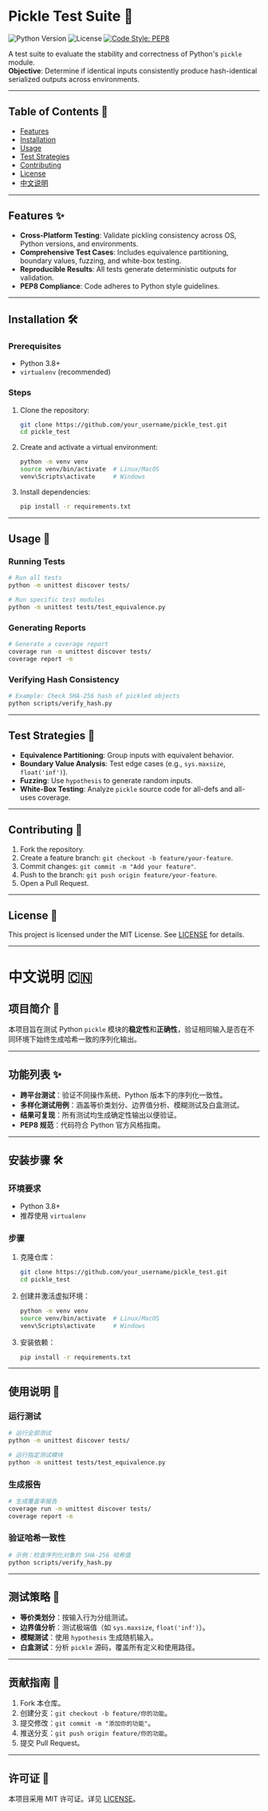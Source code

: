 # Pickle Test Suite 🥒

![Python Version](https://img.shields.io/badge/Python-3.8%2B-blue)
![License](https://img.shields.io/badge/License-MIT-green)
[![Code Style: PEP8](https://img.shields.io/badge/code%20style-PEP8-brightgreen)](https://www.python.org/dev/peps/pep-0008/)

A test suite to evaluate the stability and correctness of Python's `pickle` module.  
**Objective**: Determine if identical inputs consistently produce hash-identical serialized outputs across environments.

---

## Table of Contents 📖
- [Features](#features)
- [Installation](#installation)
- [Usage](#usage)
- [Test Strategies](#test-strategies)
- [Contributing](#contributing)
- [License](#license)
- [中文说明](#中文说明)

---

## Features ✨
- **Cross-Platform Testing**: Validate pickling consistency across OS, Python versions, and environments.
- **Comprehensive Test Cases**: Includes equivalence partitioning, boundary values, fuzzing, and white-box testing.
- **Reproducible Results**: All tests generate deterministic outputs for validation.
- **PEP8 Compliance**: Code adheres to Python style guidelines.

---

## Installation 🛠️

### Prerequisites
- Python 3.8+
- `virtualenv` (recommended)

### Steps
1. Clone the repository:
   ```bash
   git clone https://github.com/your_username/pickle_test.git
   cd pickle_test

2. Create and activate a virtual environment:
   ```bash
   python -m venv venv
   source venv/bin/activate  # Linux/MacOS
   venv\Scripts\activate     # Windows
   ```
3. Install dependencies:
   ```bash
   pip install -r requirements.txt
   ```

---

## Usage 🚀

### Running Tests
```bash
# Run all tests
python -m unittest discover tests/

# Run specific test modules
python -m unittest tests/test_equivalence.py
```

### Generating Reports
```bash
# Generate a coverage report
coverage run -m unittest discover tests/
coverage report -m
```

### Verifying Hash Consistency
```bash
# Example: Check SHA-256 hash of pickled objects
python scripts/verify_hash.py
```

---

## Test Strategies 🧪
- **Equivalence Partitioning**: Group inputs with equivalent behavior.
- **Boundary Value Analysis**: Test edge cases (e.g., `sys.maxsize`, `float('inf')`).
- **Fuzzing**: Use `hypothesis` to generate random inputs.
- **White-Box Testing**: Analyze `pickle` source code for all-defs and all-uses coverage.

---

## Contributing 🤝
1. Fork the repository.
2. Create a feature branch: `git checkout -b feature/your-feature`.
3. Commit changes: `git commit -m "Add your feature"`.
4. Push to the branch: `git push origin feature/your-feature`.
5. Open a Pull Request.

---

## License 📄
This project is licensed under the MIT License. See [LICENSE](LICENSE) for details.

---

# 中文说明 🇨🇳

## 项目简介 🥒
本项目旨在测试 Python `pickle` 模块的**稳定性**和**正确性**，验证相同输入是否在不同环境下始终生成哈希一致的序列化输出。

---

## 功能列表 ✨
- **跨平台测试**：验证不同操作系统、Python 版本下的序列化一致性。
- **多样化测试用例**：涵盖等价类划分、边界值分析、模糊测试及白盒测试。
- **结果可复现**：所有测试均生成确定性输出以便验证。
- **PEP8 规范**：代码符合 Python 官方风格指南。

---

## 安装步骤 🛠️

### 环境要求
- Python 3.8+
- 推荐使用 `virtualenv`

### 步骤
1. 克隆仓库：
   ```bash
   git clone https://github.com/your_username/pickle_test.git
   cd pickle_test
   ```
2. 创建并激活虚拟环境：
   ```bash
   python -m venv venv
   source venv/bin/activate  # Linux/MacOS
   venv\Scripts\activate     # Windows
   ```
3. 安装依赖：
   ```bash
   pip install -r requirements.txt
   ```

---

## 使用说明 🚀

### 运行测试
```bash
# 运行全部测试
python -m unittest discover tests/

# 运行指定测试模块
python -m unittest tests/test_equivalence.py
```

### 生成报告
```bash
# 生成覆盖率报告
coverage run -m unittest discover tests/
coverage report -m
```

### 验证哈希一致性
```bash
# 示例：检查序列化对象的 SHA-256 哈希值
python scripts/verify_hash.py
```

---

## 测试策略 🧪
- **等价类划分**：按输入行为分组测试。
- **边界值分析**：测试极端值（如 `sys.maxsize`, `float('inf')`）。
- **模糊测试**：使用 `hypothesis` 生成随机输入。
- **白盒测试**：分析 `pickle` 源码，覆盖所有定义和使用路径。

---

## 贡献指南 🤝
1. Fork 本仓库。
2. 创建分支：`git checkout -b feature/你的功能`。
3. 提交修改：`git commit -m "添加你的功能"`。
4. 推送分支：`git push origin feature/你的功能`。
5. 提交 Pull Request。

---

## 许可证 📄
本项目采用 MIT 许可证。详见 [LICENSE](LICENSE)。
